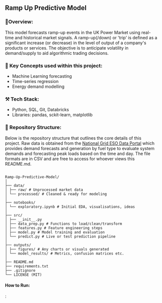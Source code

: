 ## Ramp Up Predictive Model
### 📌Overview:
This model forecasts ramp-up events in the UK Power Market using real-time and historical market signals.  A ramp-up(/down) or 'trip' is defined as a significant increase (or decrease) in the level of output of a company's products or services. The objective is to anticipate volatility in demand/supply to aid algorithmic trading decisions.

### 🧠 Key Concepts used within this project:
- Machine Learning forecasting
- Time-series regression
- Energy demand modelling

### ⚒️ Tech Stack:
- Python, SQL, Git, Databricks
- Libraries: pandas,  sckit-learn, matplotlib

### 📂 Repository Structure:

Below is the repository structure that outlines the core details of this project. Raw data is obtained from the [National Grid ESO Data Portal](https://data.nationalgrideso.com) which provides demand forecasts and generation by fuel type to evaluate system demands and forecasting peak loads based on the time and day. The file formats are in CSV and are free to access for whoever views this README.md.

```

Ramp-Up-Predictive-Model/
│
├── data/
│ ├── raw/ # Unprocessed market data
│ └── processed/ # Cleaned & ready for modeling
│
├── notebooks/
│ └── exploratory.ipynb # Initial EDA, visualisations, ideas
│
├── src/
│ ├── __init__.py
│ ├── data_prep.py # Functions to load/clean/transform
│ ├── features.py # Feature engineering steps
│ ├── model.py # Model training and evaluation
│ └── predict.py # Live or test prediction pipeline
│
├── outputs/
│ ├── figures/ # Any charts or visuals generated
│ └── model_results/ # Metrics, confusion matrices etc.
│
├── README.md
├── requirements.txt
├── .gitignore
└── LICENSE (MIT)

```

#### How to Run:

:
